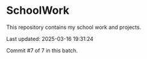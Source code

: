 # SchoolWork

This repository contains my school work and projects.

Last updated: 2025-03-16 19:31:24

Commit #7 of 7 in this batch.